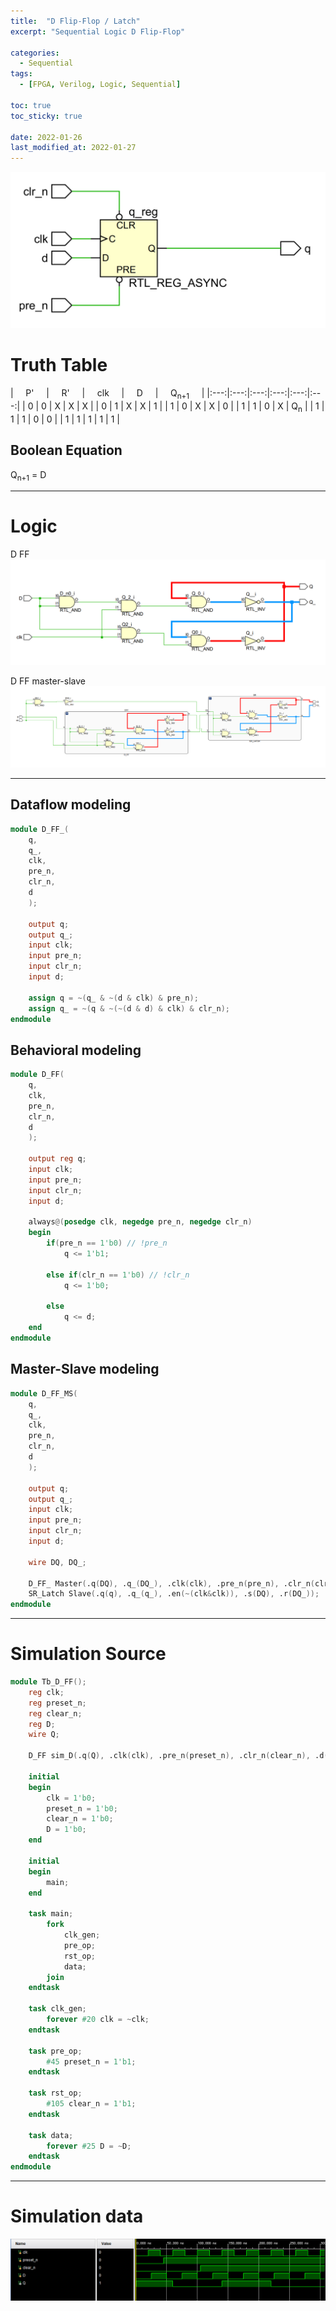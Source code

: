 ```yaml
---
title:  "D Flip-Flop / Latch"
excerpt: "Sequential Logic D Flip-Flop"

categories:
  - Sequential
tags:
  - [FPGA, Verilog, Logic, Sequential]

toc: true
toc_sticky: true
 
date: 2022-01-26
last_modified_at: 2022-01-27
---
```


![DFF1](/images/2022-01-26-D_FLIPFLOP/logic3.png)

# Truth Table

| &nbsp; &nbsp; P' &nbsp; &nbsp; | &nbsp; &nbsp; R' &nbsp; &nbsp; | &nbsp; &nbsp; clk &nbsp; &nbsp; | &nbsp; &nbsp; D &nbsp; &nbsp; | &nbsp; &nbsp; Q<sub>n+1</sub> &nbsp; &nbsp; |
|:---:|:---:|:---:|:---:|:---:|:---:|
|  0  |  0  |  X  |  X  |  X  |
|  0  |  1  |  X  |  X  |  1  |
|  1  |  0  |  X  |  X  |  0  |
|  1  |  1  |  0  |  X  |  Q<sub>n</sub>  |
|  1  |  1  |  1  |  0  |  0  |
|  1  |  1  |  1  |  1  |  1  |

## Boolean Equation

Q<sub>n+1</sub> = D

---

# Logic
D FF
![DFF1](/images/2022-01-26-D_FLIPFLOP/logic.png)

D FF master-slave
![DFF2](/images/2022-01-26-D_FLIPFLOP/logic2.png)

---

## Dataflow modeling

```verilog
module D_FF_(
    q,
    q_,
    clk,
    pre_n,
    clr_n,
    d
    );
    
    output q;
    output q_;
    input clk;
    input pre_n;
    input clr_n;
    input d;
    
    assign q = ~(q_ & ~(d & clk) & pre_n);
    assign q_ = ~(q & ~(~(d & d) & clk) & clr_n);
endmodule
```

## Behavioral modeling

```verilog
module D_FF(
	q,
	clk,
	pre_n,
	clr_n,
	d
	);
	
	output reg q;
	input clk;
	input pre_n;
	input clr_n;
	input d;

	always@(posedge clk, negedge pre_n, negedge clr_n)
	begin
		if(pre_n == 1'b0) // !pre_n
			q <= 1'b1;

		else if(clr_n == 1'b0) // !clr_n
			q <= 1'b0;

		else
			q <= d;
	end
endmodule
```

## Master-Slave modeling

```verilog
module D_FF_MS(
    q,
    q_,
    clk,
    pre_n,
    clr_n,
    d
    );
    
    output q;
    output q_;
    input clk;
    input pre_n;
    input clr_n;
    input d;
    
    wire DQ, DQ_;
    
    D_FF_ Master(.q(DQ), .q_(DQ_), .clk(clk), .pre_n(pre_n), .clr_n(clr_n), .d(d));
    SR_Latch Slave(.q(q), .q_(q_), .en(~(clk&clk)), .s(DQ), .r(DQ_));
endmodule
```

---

# Simulation Source

```verilog
module Tb_D_FF();
    reg clk;
    reg preset_n;
    reg clear_n;
    reg D;
    wire Q;
    
    D_FF sim_D(.q(Q), .clk(clk), .pre_n(preset_n), .clr_n(clear_n), .d(D));
    
    initial
    begin
        clk = 1'b0;
        preset_n = 1'b0;
        clear_n = 1'b0;
        D = 1'b0;
    end
    
    initial
    begin
        main;
    end
    
    task main;
        fork
            clk_gen;
            pre_op;
            rst_op;
            data;
        join
    endtask
    
    task clk_gen;
        forever #20 clk = ~clk;
    endtask
    
    task pre_op;
        #45 preset_n = 1'b1;
    endtask
    
    task rst_op;
        #105 clear_n = 1'b1;
    endtask
    
    task data;
        forever #25 D = ~D;
    endtask
endmodule
```
---

# Simulation data

![Tb_DFF](/images/2022-01-26-D_FLIPFLOP/tb.png)
